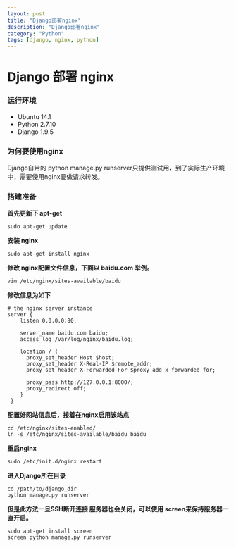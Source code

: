 ```yaml
---
layout: post
title: "Django部署nginx"
description: "Django部署nginx"
category: "Python"
tags: [django, nginx, python]
---
```


# Django 部署 nginx

### 运行环境

- Ubuntu 14.1
- Python 2.7.10
- Django 1.9.5

### 为何要使用nginx

Django自带的 python manage.py runserver只提供测试用，到了实际生产环境中，需要使用nginx要做请求转发。

### 搭建准备

**首先更新下 apt-get**

```
sudo apt-get update
```

**安装 nginx**

```
sudo apt-get install nginx
```

**修改 nginx配置文件信息，下面以 baidu.com 举例。**

```
vim /etc/nginx/sites-available/baidu
```

**修改信息为如下**

```
# the nginx server instance
server {
    listen 0.0.0.0:80;

    server_name baidu.com baidu;
    access_log /var/log/nginx/baidu.log;

    location / {
      proxy_set_header Host $host;
      proxy_set_header X-Real-IP $remote_addr;
      proxy_set_header X-Forwarded-For $proxy_add_x_forwarded_for;

      proxy_pass http://127.0.0.1:8000/;
      proxy_redirect off;
    }
 }
```

**配置好网站信息后，接着在nginx启用该站点**

```
cd /etc/nginx/sites-enabled/ 
ln -s /etc/nginx/sites-available/baidu baidu
```

**重启nginx**

```
sudo /etc/init.d/nginx restart
```

**进入Django所在目录**

```
cd /path/to/django_dir
python manage.py runserver
```

**但是此方法一旦SSH断开连接 服务器也会关闭，可以使用 screen来保持服务器一直开启。**

```
sudo apt-get install screen
screen python manage.py runserver
```